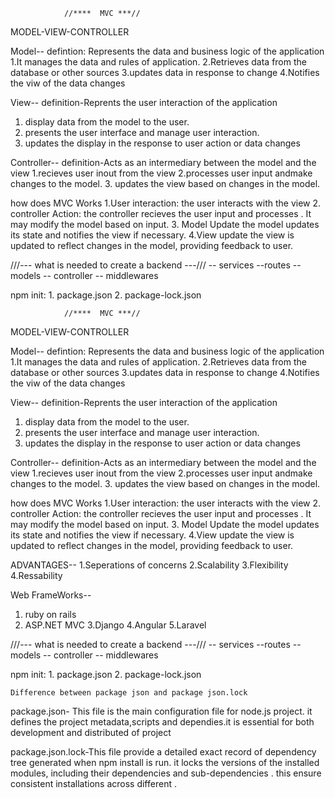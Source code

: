                 //****  MVC ***//

MODEL-VIEW-CONTROLLER

Model--
defintion: Represents the data and business logic of the application
1.It manages the data and rules of application.
2.Retrieves data from the database or other sources
3.updates data in response to change
4.Notifies the viw of the data changes

View--
definition-Reprents the user interaction of the application
1. display data from the model to the user.
2. presents the user interface and manage user interaction.
3. updates the display in the response to user action or  data changes

Controller--
definition-Acts as an intermediary between the model and the view 
1.recieves user inout from the view
2.processes user input andmake changes to the model.
3. updates the view based on changes in the model.


how does MVC Works
1.User interaction:
    the user interacts with the view
2. controller Action:
    the controller recieves the user input and processes . It may modify the model based on input.
3. Model Update
    the model updates its state and notifies the view if necessary.
4.View update
    the view is updated to reflect changes in the model, providing feedback to user.





///--- what is needed to create a backend ---///
-- services
--routes
-- models
-- controller
-- middlewares


npm init:
    1. package.json
    2. package-lock.json




                //****  MVC ***//

MODEL-VIEW-CONTROLLER

Model--
defintion: Represents the data and business logic of the application
1.It manages the data and rules of application.
2.Retrieves data from the database or other sources
3.updates data in response to change
4.Notifies the viw of the data changes

View--
definition-Reprents the user interaction of the application
1. display data from the model to the user.
2. presents the user interface and manage user interaction.
3. updates the display in the response to user action or  data changes

Controller--
definition-Acts as an intermediary between the model and the view 
1.recieves user inout from the view
2.processes user input andmake changes to the model.
3. updates the view based on changes in the model.


how does MVC Works
1.User interaction:
    the user interacts with the view
2. controller Action:
    the controller recieves the user input and processes . It may modify the model based on input.
3. Model Update
    the model updates its state and notifies the view if necessary.
4.View update
    the view is updated to reflect changes in the model, providing feedback to user.


ADVANTAGES--
1.Seperations of concerns
2.Scalability
3.Flexibility
4.Ressability


Web FrameWorks--
1. ruby on rails
2. ASP.NET MVC
3.Django
4.Angular
5.Laravel


///--- what is needed to create a backend ---///
-- services
--routes
-- models
-- controller
-- middlewares


npm init:
    1. package.json
    2. package-lock.json

    Difference between package json and package json.lock

package.json- This file is the main configuration file  for node.js project. it defines the project metadata,scripts and dependies.it is essential for both development and distributed of project

package.json.lock-This file provide a detailed exact record of dependency tree generated when npm install is run.
it locks the versions of the installed modules, including their dependencies and sub-dependencies . this ensure consistent installations across different .

